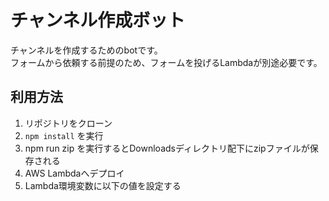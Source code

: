 # チャンネル作成ボット

チャンネルを作成するためのbotです。  
フォームから依頼する前提のため、フォームを投げるLambdaが別途必要です。  

## 利用方法
1. リポジトリをクローン
2. `npm install` を実行
3. npm run zip を実行するとDownloadsディレクトリ配下にzipファイルが保存される
4. AWS Lambdaへデプロイ
5. Lambda環境変数に以下の値を設定する

